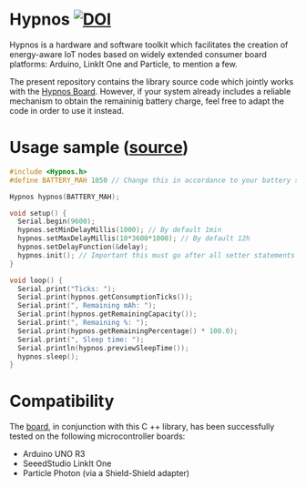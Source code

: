 # Hypnos [![DOI](https://zenodo.org/badge/200372107.svg)](https://zenodo.org/badge/latestdoi/200372107)

Hypnos is a hardware and software toolkit which facilitates the creation of energy-aware IoT nodes based on widely extended consumer board platforms: Arduino, LinkIt One and Particle, to mention a few.

The present repository contains the library source code which jointly works with the [Hypnos Board](https://github.com/hypnos-toolkit/hypnos-board). However, if your system already includes a reliable mechanism to obtain the remaininig battery charge, feel free to adapt the code in order to use it instead.

# Usage sample ([source](./examples/hypnos_example/hypnos_example.ino))

```ino
#include <Hypnos.h>
#define BATTERY_MAH 1050 // Change this in accordance to your battery spec

Hypnos hypnos(BATTERY_MAH);

void setup() {
  Serial.begin(9600);
  hypnos.setMinDelayMillis(1000); // By default 1min
  hypnos.setMaxDelayMillis(10*3600*1000); // By default 12h
  hypnos.setDelayFunction(&delay);
  hypnos.init(); // Important this must go after all setter statements
}

void loop() {
  Serial.print("Ticks: ");
  Serial.print(hypnos.getConsumptionTicks());
  Serial.print(", Remaining mAh: ");
  Serial.print(hypnos.getRemainingCapacity());
  Serial.print(", Remaining %: ");
  Serial.print(hypnos.getRemainingPercentage() * 100.0);
  Serial.print(", Sleep time: ");
  Serial.println(hypnos.previewSleepTime());
  hypnos.sleep();
}
```

# Compatibility

The [board](https://github.com/hypnos-toolkit/hypnos-board), in conjunction with this C ++ library, has been successfully tested on the following microcontroller boards:
* Arduino UNO R3
* SeeedStudio LinkIt One
* Particle Photon (via a Shield-Shield adapter)

